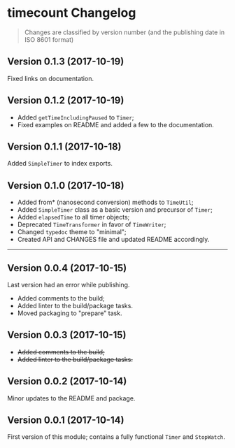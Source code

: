# timecount Changelog

> Changes are classified by version number (and the publishing date in ISO 8601 format)

## Version 0.1.3 (2017-10-19)

Fixed links on documentation.

## Version 0.1.2 (2017-10-19)

- Added `getTimeIncludingPaused` to `Timer`;
- Fixed examples on README and added a few to the documentation.

## Version 0.1.1 (2017-10-18)

Added `SimpleTimer` to index exports.

## Version 0.1.0 (2017-10-18)

- Added from* (nanosecond conversion) methods to `TimeUtil`;
- Added `SimpleTimer` class as a basic version and precursor of `Timer`;
- Added `elapsedTime` to all timer objects;
- Deprecated `TimeTransformer` in favor of `TimeWriter`;
- Changed `typedoc` theme to "minimal";
- Created API and CHANGES file and updated README accordingly.

---

## Version 0.0.4 (2017-10-15)

Last version had an error while publishing.

- Added comments to the build;
- Added linter to the build/package tasks.
- Moved packaging to "prepare" task.

## Version 0.0.3 (2017-10-15)

- <strike>Added comments to the build;</strike>
- <strike>Added linter to the build/package tasks.</strike>

## Version 0.0.2 (2017-10-14)

Minor updates to the README and package.

## Version 0.0.1 (2017-10-14)

First version of this module; contains a fully functional `Timer` and `StopWatch`.
